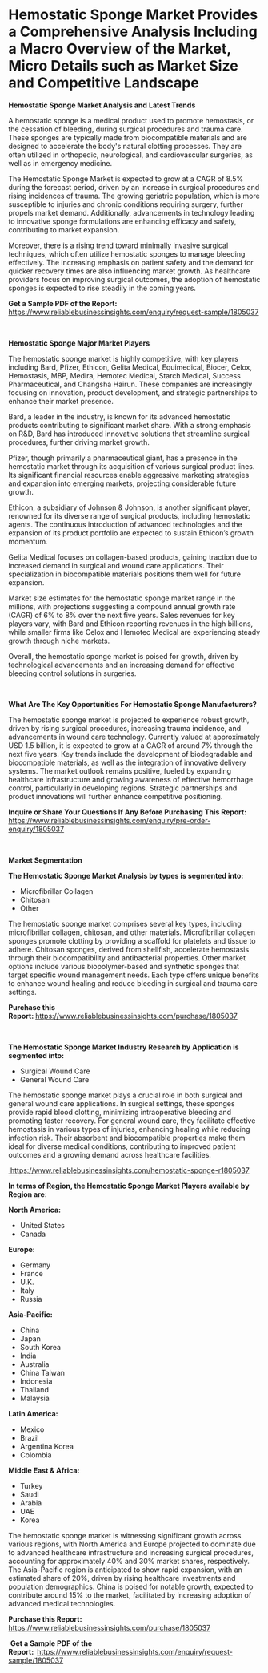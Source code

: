 <p><h1>Hemostatic Sponge Market Provides a Comprehensive Analysis Including a Macro Overview of the Market, Micro Details such as Market Size and Competitive Landscape</h1></p><p><strong>Hemostatic Sponge Market Analysis and Latest Trends</strong></p>
<p><p>A hemostatic sponge is a medical product used to promote hemostasis, or the cessation of bleeding, during surgical procedures and trauma care. These sponges are typically made from biocompatible materials and are designed to accelerate the body's natural clotting processes. They are often utilized in orthopedic, neurological, and cardiovascular surgeries, as well as in emergency medicine.</p><p>The Hemostatic Sponge Market is expected to grow at a CAGR of 8.5% during the forecast period, driven by an increase in surgical procedures and rising incidences of trauma. The growing geriatric population, which is more susceptible to injuries and chronic conditions requiring surgery, further propels market demand. Additionally, advancements in technology leading to innovative sponge formulations are enhancing efficacy and safety, contributing to market expansion.</p><p>Moreover, there is a rising trend toward minimally invasive surgical techniques, which often utilize hemostatic sponges to manage bleeding effectively. The increasing emphasis on patient safety and the demand for quicker recovery times are also influencing market growth. As healthcare providers focus on improving surgical outcomes, the adoption of hemostatic sponges is expected to rise steadily in the coming years.</p></p>
<p><strong>Get a Sample PDF of the Report:&nbsp;</strong> <a href="https://www.reliablebusinessinsights.com/enquiry/request-sample/1805037?utm_campaign=3046&utm_medium=2&utm_source=Github&utm_content=ia&utm_term=13042025&utm_id=hemostatic-sponge">https://www.reliablebusinessinsights.com/enquiry/request-sample/1805037</a></p>
<p>&nbsp;</p>
<p><strong>Hemostatic Sponge Major Market Players</strong></p>
<p><p>The hemostatic sponge market is highly competitive, with key players including Bard, Pfizer, Ethicon, Gelita Medical, Equimedical, Biocer, Celox, Hemostasis, MBP, Medira, Hemotec Medical, Starch Medical, Success Pharmaceutical, and Changsha Hairun. These companies are increasingly focusing on innovation, product development, and strategic partnerships to enhance their market presence.</p><p>Bard, a leader in the industry, is known for its advanced hemostatic products contributing to significant market share. With a strong emphasis on R&D, Bard has introduced innovative solutions that streamline surgical procedures, further driving market growth.</p><p>Pfizer, though primarily a pharmaceutical giant, has a presence in the hemostatic market through its acquisition of various surgical product lines. Its significant financial resources enable aggressive marketing strategies and expansion into emerging markets, projecting considerable future growth.</p><p>Ethicon, a subsidiary of Johnson & Johnson, is another significant player, renowned for its diverse range of surgical products, including hemostatic agents. The continuous introduction of advanced technologies and the expansion of its product portfolio are expected to sustain Ethicon’s growth momentum.</p><p>Gelita Medical focuses on collagen-based products, gaining traction due to increased demand in surgical and wound care applications. Their specialization in biocompatible materials positions them well for future expansion.</p><p>Market size estimates for the hemostatic sponge market range in the millions, with projections suggesting a compound annual growth rate (CAGR) of 6% to 8% over the next five years. Sales revenues for key players vary, with Bard and Ethicon reporting revenues in the high billions, while smaller firms like Celox and Hemotec Medical are experiencing steady growth through niche markets.</p><p>Overall, the hemostatic sponge market is poised for growth, driven by technological advancements and an increasing demand for effective bleeding control solutions in surgeries.</p></p>
<p>&nbsp;</p>
<p><strong>What Are The Key Opportunities For Hemostatic Sponge Manufacturers?</strong></p>
<p><p>The hemostatic sponge market is projected to experience robust growth, driven by rising surgical procedures, increasing trauma incidence, and advancements in wound care technology. Currently valued at approximately USD 1.5 billion, it is expected to grow at a CAGR of around 7% through the next five years. Key trends include the development of biodegradable and biocompatible materials, as well as the integration of innovative delivery systems. The market outlook remains positive, fueled by expanding healthcare infrastructure and growing awareness of effective hemorrhage control, particularly in developing regions. Strategic partnerships and product innovations will further enhance competitive positioning.</p></p>
<p><strong>Inquire or Share Your Questions If Any Before Purchasing This Report:</strong> <a href="https://www.reliablebusinessinsights.com/enquiry/pre-order-enquiry/1805037?utm_campaign=3046&utm_medium=2&utm_source=Github&utm_content=ia&utm_term=13042025&utm_id=hemostatic-sponge">https://www.reliablebusinessinsights.com/enquiry/pre-order-enquiry/1805037</a></p>
<p>&nbsp;</p>
<p><strong>Market Segmentation</strong></p>
<p><strong>The Hemostatic Sponge Market Analysis by types is segmented into:</strong></p>
<p><ul><li>Microfibrillar Collagen</li><li>Chitosan</li><li>Other</li></ul></p>
<p><p>The hemostatic sponge market comprises several key types, including microfibrillar collagen, chitosan, and other materials. Microfibrillar collagen sponges promote clotting by providing a scaffold for platelets and tissue to adhere. Chitosan sponges, derived from shellfish, accelerate hemostasis through their biocompatibility and antibacterial properties. Other market options include various biopolymer-based and synthetic sponges that target specific wound management needs. Each type offers unique benefits to enhance wound healing and reduce bleeding in surgical and trauma care settings.</p></p>
<p><strong>Purchase this Report:&nbsp;</strong><a href="https://www.reliablebusinessinsights.com/purchase/1805037?utm_campaign=3046&utm_medium=2&utm_source=Github&utm_content=ia&utm_term=13042025&utm_id=hemostatic-sponge">https://www.reliablebusinessinsights.com/purchase/1805037</a></p>
<p>&nbsp;</p>
<p><strong>The Hemostatic Sponge Market Industry Research by Application is segmented into:</strong></p>
<p><ul><li>Surgical Wound Care</li><li>General Wound Care</li></ul></p>
<p><p>The hemostatic sponge market plays a crucial role in both surgical and general wound care applications. In surgical settings, these sponges provide rapid blood clotting, minimizing intraoperative bleeding and promoting faster recovery. For general wound care, they facilitate effective hemostasis in various types of injuries, enhancing healing while reducing infection risk. Their absorbent and biocompatible properties make them ideal for diverse medical conditions, contributing to improved patient outcomes and a growing demand across healthcare facilities.</p></p>
<p><a href="https://www.reliablebusinessinsights.com/hemostatic-sponge-r1805037?utm_campaign=3046&utm_medium=2&utm_source=Github&utm_content=ia&utm_term=13042025&utm_id=hemostatic-sponge">&nbsp;https://www.reliablebusinessinsights.com/hemostatic-sponge-r1805037</a></p>
<p><strong>In terms of Region, the Hemostatic Sponge Market Players available by Region are:</strong></p>
<p>
    <p> <strong> North America: </strong>
        <ul>
            <li>United States</li>
            <li>Canada</li>
        </ul>
        </p> 
    <p> <strong> Europe: </strong>
        <ul>
            <li>Germany</li>
            <li>France</li>
            <li>U.K.</li>
            <li>Italy</li>
            <li>Russia</li>
        </ul>
        </p> 
    <p> <strong> Asia-Pacific: </strong>
        <ul>
            <li>China</li>
            <li>Japan</li>
            <li>South Korea</li>
            <li>India</li>
            <li>Australia</li>
            <li>China Taiwan</li>
            <li>Indonesia</li>
            <li>Thailand</li>
            <li>Malaysia</li>
        </ul>
        </p> 
    <p> <strong> Latin America: </strong>
        <ul>
            <li>Mexico</li>
            <li>Brazil</li>
            <li>Argentina Korea</li>
            <li>Colombia</li>
        </ul>
        </p> 
    <p> <strong> Middle East & Africa: </strong>
        <ul>
            <li>Turkey</li>
            <li>Saudi</li>
            <li>Arabia</li>
            <li>UAE</li>
            <li>Korea</li>
        </ul>
    </p>
    </p>
<p><p>The hemostatic sponge market is witnessing significant growth across various regions, with North America and Europe projected to dominate due to advanced healthcare infrastructure and increasing surgical procedures, accounting for approximately 40% and 30% market shares, respectively. The Asia-Pacific region is anticipated to show rapid expansion, with an estimated share of 20%, driven by rising healthcare investments and population demographics. China is poised for notable growth, expected to contribute around 15% to the market, facilitated by increasing adoption of advanced medical technologies.</p></p>
<p><strong>Purchase this Report: </strong><a href="https://www.reliablebusinessinsights.com/purchase/1805037?utm_campaign=3046&utm_medium=2&utm_source=Github&utm_content=ia&utm_term=13042025&utm_id=hemostatic-sponge">https://www.reliablebusinessinsights.com/purchase/1805037</a></p>
<p>&nbsp;<strong>Get a Sample PDF of the Report:&nbsp;&nbsp;</strong><a href="https://www.reliablebusinessinsights.com/enquiry/request-sample/1805037?utm_campaign=3046&utm_medium=2&utm_source=Github&utm_content=ia&utm_term=13042025&utm_id=hemostatic-sponge">https://www.reliablebusinessinsights.com/enquiry/request-sample/1805037</a></p>
<p><strong></strong></p>
<p><p></p><p></p><p></p></p>